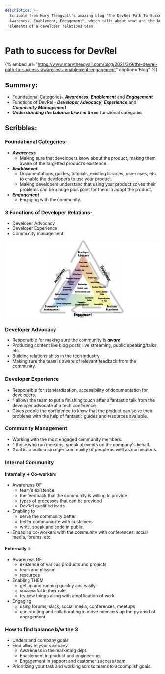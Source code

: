 ```yaml
---
description: >-
  Scribble from Mary Thengvall's amazing blog "The DevRel Path To Success:
  Awareness, Enablement, Engagement", which talks about what are the key
  elements of a developer relations team.
---
```


# Path to success for DevRel

{% embed url="https://www.marythengvall.com/blog/2021/3/9/the-devrel-path-to-success-awareness-enablement-engagement" caption="Blog" %}

## Summary:

* Foundational Categories- _**Awareness**_, _**Enablement**_ and _**Engagement**_
* Functions of DevRel - _**Developer**_ _**Advocacy**_, _**Experience**_ and _**Community**_ _**Management**_
* _**Understanding the balance b/w the three**_ functional categories

## Scribbles:

### Foundational Categories- 

* _**Awareness**_ 
  * Making sure that developers know about the product, making them aware of the targetted product's existence.
* _**Enablement**_ 
  * Documentations, guides, tutorials, existing libraries, use-cases, etc. to enable the developers to use your product. 
  * Making developers understand that using your product solves their problems can be a huge plus point for them to adopt the product.
* _**Engagement**_ 
  * Engaging with the community.   

### 3 Functions of Developer Relations- 

* Developer Advocacy
* Developer Experience
* Community management 

![Click to zoom,.](../.gitbook/assets/screenshot-2021-07-11-at-9.44.40-am.png)

### Developer Advocacy

* Responsible for making sure the community is _**aware**_
* Producing content like blog posts, live streaming, public speaking/talks, etc.
* Building relations ships in the tech industry. 
* Making sure the team is aware of relevant feedback from the community. 

### Developer Experience 

* Responsible for standardization, accessibility of documentation for developers. 
* ^ allows the team to put a finishing touch after a fantastic talk from the developer advocate at a tech conference. 
* Gives people the confidence to know that the product can solve their problems with the help of fantastic guides and resources available. 

### Community Management

* Working with the most engaged community members.
* ^ those who run meetups, speak at events on the company's behalf.
* Goal is to build a stronger community of people as well as connections.

### Internal Community

#### Internally -&gt; Co-workers

* Awareness OF
  * team's existence
  * the feedback that the community is willing to provide
  * types of processes that can be provided
  * DevRel qualified leads
* Enabling to 
  * serve the community better 
  * better communicate with customers
  * write, speak and code in public. 
* Engaging co-workers with the community with conferences, social media, forums, etc.

#### Externally -&gt;

* Awareness OF
  * existence of various products and projects
  * team and mission
  * resources
* Enabling THEM
  * get up and running quickly and easily
  * successful in their role
  * try new things along with amplification of work
* Engaging
  * using forums, slack, social media, conferences, meetups
  * contributing and collaborating to move members up the pyramid of engagement

### How to find balance b/w the 3

* Understand company goals
* Find allies in your company
  * Awareness in the marketing dept.
  * Enablement in product and engineering.
  * Engagement in support and customer success team. 
* Prioritizing your task and working across teams to accomplish goals. 



